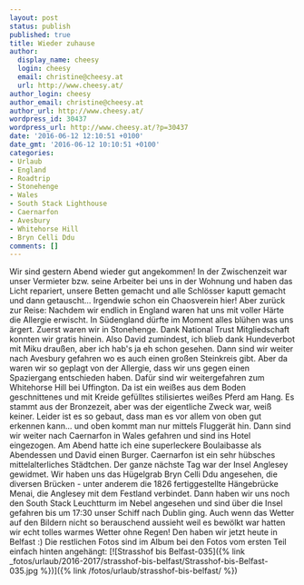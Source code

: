 ```yaml
---
layout: post
status: publish
published: true
title: Wieder zuhause
author:
  display_name: cheesy
  login: cheesy
  email: christine@cheesy.at
  url: http://www.cheesy.at/
author_login: cheesy
author_email: christine@cheesy.at
author_url: http://www.cheesy.at/
wordpress_id: 30437
wordpress_url: http://www.cheesy.at/?p=30437
date: '2016-06-12 12:10:51 +0100'
date_gmt: '2016-06-12 10:10:51 +0100'
categories:
- Urlaub
- England
- Roadtrip
- Stonehenge
- Wales
- South Stack Lighthouse
- Caernarfon
- Avesbury
- Whitehorse Hill
- Bryn Celli Ddu
comments: []
---
```

Wir sind gestern Abend wieder gut angekommen! In der Zwischenzeit war unser Vermieter bzw. seine Arbeiter bei uns in der Wohnung und haben das Licht repariert, unsere Betten gemacht und alle Schlösser kaputt gemacht und dann getauscht... Irgendwie schon ein Chaosverein hier!
Aber zurück zur Reise: Nachdem wir endlich in England waren hat uns mit voller Härte die Allergie erwischt. In Südengland dürfte im Moment alles blühen was uns ärgert.
Zuerst waren wir in Stonehenge. Dank National Trust Mitgliedschaft konnten wir gratis hinein. Also David zumindest, ich blieb dank Hundeverbot mit Miku draußen, aber ich hab's ja eh schon gesehen. Dann sind wir weiter nach Avesbury gefahren wo es auch einen großen Steinkreis gibt. Aber da waren wir so geplagt von der Allergie, dass wir uns gegen einen Spaziergang entschieden haben. Dafür sind wir weitergefahren zum Whitehorse Hill bei Uffington. Da ist ein weißes aus dem Boden geschnittenes und mit Kreide gefülltes stilisiertes weißes Pferd am Hang. Es stammt aus der Bronzezeit, aber was der eigentliche Zweck war, weiß keiner. Leider ist es so gebaut, dass man es vor allem von oben gut erkennen kann... und oben kommt man nur mittels Fluggerät hin.
Dann sind wir weiter nach Caernarfon in Wales gefahren und sind ins Hotel eingezogen. Am Abend hatte ich eine superleckere Boulaibasse als Abendessen und David einen Burger. Caernarfon ist ein sehr hübsches mittelalterliches Städtchen.
Der ganze nächste Tag war der Insel Anglesey gewidmet. Wir haben uns das Hügelgrab Bryn Celli Ddu angesehen, die diversen Brücken - unter anderem die 1826 fertiggestellte Hängebrücke Menai, die Anglesey mit dem Festland verbindet. Dann haben wir uns noch den South Stack Leuchtturm im Nebel angesehen und sind über die Insel gefahren bis um 17:30 unser Schiff nach Dublin ging.
Auch wenn das Wetter auf den Bildern nicht so berauschend aussieht weil es bewölkt war hatten wir echt tolles warmes Wetter ohne Regen! Den haben wir jetzt heute in Belfast :)
Die restlichen Fotos sind im Album bei den Fotos vom ersten Teil einfach hinten angehängt:
[![Strasshof bis Belfast-035]({% link _fotos/urlaub/2016-2017/strasshof-bis-belfast/Strasshof-bis-Belfast-035.jpg %})]({% link /fotos/urlaub/strasshof-bis-belfast/ %})
